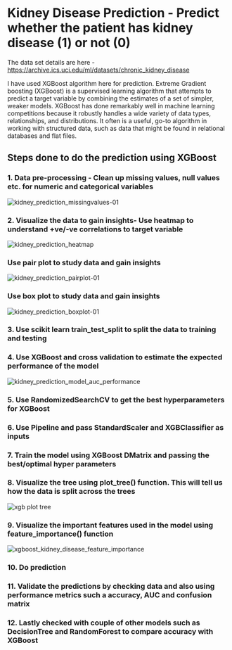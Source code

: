 # Kidney Disease Prediction - Predict whether the patient has kidney disease (1) or not (0)
The data set details are here - https://archive.ics.uci.edu/ml/datasets/chronic_kidney_disease

I have used XGBoost algorithm here for prediction. Extreme Gradient boosting (XGBoost) is a supervised learning algorithm that attempts to predict a target variable by combining the estimates of a set of simpler, weaker models. XGBoost has done remarkably well in machine learning competitions because it robustly handles a wide variety of data types, relationships, and distributions. It often is a useful, go-to algorithm in working with structured data, such as data that might be found in relational databases and flat files.

## Steps done to do the prediction using XGBoost

### 1. Data pre-processing - Clean up missing values, null values etc. for numeric and categorical variables
![kidney_prediction_missingvalues-01](https://user-images.githubusercontent.com/34105353/51875882-5e59fe00-232c-11e9-92a2-7b7f69829356.png)

### 2. Visualize the data to gain insights- Use heatmap to understand +ve/-ve correlations to target variable
![kidney_prediction_heatmap](https://user-images.githubusercontent.com/34105353/51875881-5e59fe00-232c-11e9-9a8f-a3d3b6b8be5e.png)

### Use pair plot to study data and gain insights
![kidney_prediction_pairplot-01](https://user-images.githubusercontent.com/34105353/51875878-5dc16780-232c-11e9-8311-23f6130ee441.png)

### Use box plot to study data and gain insights
![kidney_prediction_boxplot-01](https://user-images.githubusercontent.com/34105353/51876161-3e770a00-232d-11e9-90ea-4ce79f5621ba.png)

### 3. Use scikit learn train_test_split to split the data to training and testing

### 4. Use XGBoost and cross validation to estimate the expected performance of the model
![kidney_prediction_model_auc_performance](https://user-images.githubusercontent.com/34105353/51875883-5e59fe00-232c-11e9-85b9-b88295d5db4c.png)

### 5. Use RandomizedSearchCV to get the best hyperparameters for XGBoost

### 6. Use Pipeline and pass StandardScaler and XGBClassifier as inputs

### 7. Train the model using XGBoost DMatrix and passing the best/optimal hyper parameters

### 8. Visualize the tree using plot_tree() function. This will tell us how the data is split across the trees
![xgb plot tree](https://user-images.githubusercontent.com/34105353/51875879-5dc16780-232c-11e9-94ab-0024b76fbe4c.png)

### 9. Visualize the important features used in the model using feature_importance() function
![xgboost_kidney_disease_feature_importance](https://user-images.githubusercontent.com/34105353/51875880-5e59fe00-232c-11e9-8922-f35237944ac6.png)

### 10. Do prediction

### 11. Validate the predictions by checking data and also using performance metrics such a accuracy, AUC and confusion matrix

### 12. Lastly checked with couple of other models such as DecisionTree and RandomForest to compare accuracy with XGBoost

